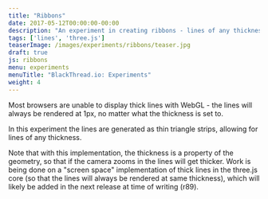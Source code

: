 ```yaml
---
title: "Ribbons"
date: 2017-05-12T00:00:00-00:00
description: "An experiment in creating ribbons - lines of any thickness - which is not possible by default in thee.js"
tags: ['lines', 'three.js']
teaserImage: /images/experiments/ribbons/teaser.jpg
draft: true
js: ribbons
menu: experiments
menuTitle: "BlackThread.io: Experiments"
weight: 4
---
```

<p>
  Most browsers are unable to display thick lines with WebGL - the lines will always be
  rendered at 1px, no matter what the thickness is set to.
</p>
<p>
  In this experiment the lines are generated as thin triangle strips, allowing for lines of
  any thickness.
</p>
<p>
  Note that with this implementation, the thickness is a property of the geometry,
  so that if the camera zooms in the lines will get thicker.
  Work is being done on a "screen space" implementation of thick lines in the three.js core
  (so that the lines will always be rendered at same thickness),
  which will likely be added in the next release at time of writing (r89).
</p>
<canvas id="canvas"></canvas>
